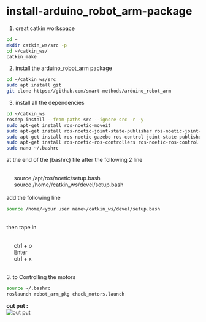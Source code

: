 # install-arduino_robot_arm-package

1. creat catkin workspace
 ```sh
 cd ~
 mkdir catkin_ws/src -p
 cd ~/catkin_ws/
 catkin_make
   ```
2. install the arduino_robot_arm package
 ```sh
 cd ~/catkin_ws/src
 sudo apt install git 
 git clone https://github.com/smart-methods/arduino_robot_arm
   ```
3. install all the dependencies
 ```sh
 cd ~/catkin_ws
 rosdep install --from-paths src --ignore-src -r -y
 sudo apt-get install ros-noetic-moveit
 sudo apt-get install ros-noetic-joint-state-publisher ros-noetic-joint-state-publisher-gui
 sudo apt-get install ros-noetic-gazebo-ros-control joint-state-publisher
 sudo apt-get install ros-noetic-ros-controllers ros-noetic-ros-control
 sudo nano ~/.bashrc
   ```
at the end of the (bashrc) file 
 after the following 2 line
 
 <br>
  &nbsp;&nbsp;&nbsp;&nbsp; source /apt/ros/noetic/setup.bash
 <br>
  &nbsp;&nbsp;&nbsp;&nbsp; source /home/<your user name>/catkin_ws/devel/setup.bash
 <br>
 <br>
 add the following line
 <br>
 
  ```sh
source /home/<your user name>/catkin_ws/devel/setup.bash
   ```
 <br>
 then tape in 
 
 <br> &nbsp;&nbsp;&nbsp;&nbsp; ctrl + o
 <br> &nbsp;&nbsp;&nbsp;&nbsp; Enter
 <br> &nbsp;&nbsp;&nbsp;&nbsp; ctrl + x
 
 <br>
3. to Controlling the motors
 
 ```sh
 source ~/.bashrc
roslaunch robot_arm_pkg check_motors.launch
   ```
   
 **out put :**
 <br>
 ![out put](https://user-images.githubusercontent.com/109582339/181009715-5c348ff1-2007-4e16-a578-e21aa8952085.PNG) 
